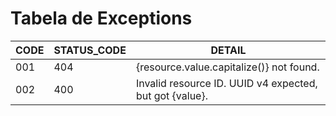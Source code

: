 # Tabela de Exceptions

CODE | STATUS_CODE | DETAIL
--- | --- | --- 
001 | 404 | {resource.value.capitalize()} not found.
002 | 400 | Invalid resource ID. UUID v4 expected, but got {value}.

